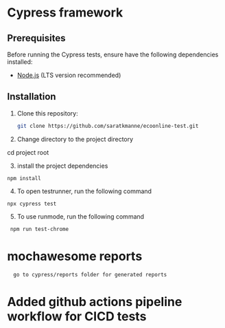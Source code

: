 # Cypress framework

## Prerequisites

Before running the Cypress tests, ensure have the following dependencies installed:

- [Node.js](https://nodejs.org/) (LTS version recommended)

## Installation

1. Clone this repository:

   ```bash
   git clone https://github.com/saratkmanne/ecoonline-test.git

   ```

2. Change directory to the project directory

cd project root

3. install the project dependencies

```
npm install
```

4. To open testrunner, run the following command

```
npx cypress test
```

5. To use runmode, run the following command

```
 npm run test-chrome
```

# mochawesome reports

```
  go to cypress/reports folder for generated reports
```

# Added github actions pipeline workflow for CICD tests
